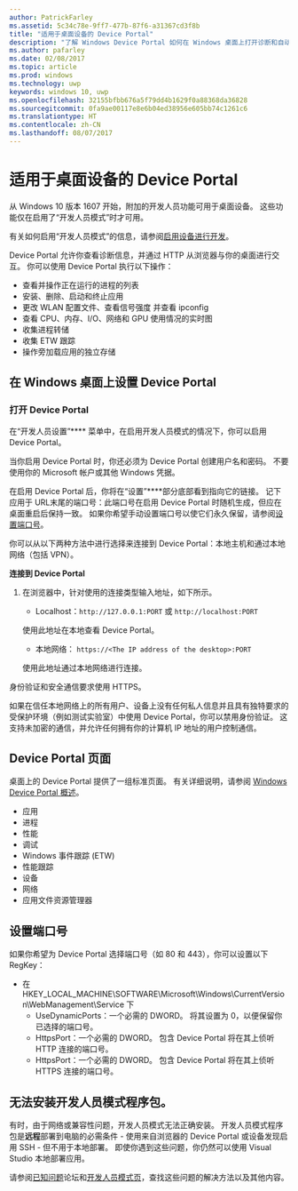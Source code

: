 ```yaml
---
author: PatrickFarley
ms.assetid: 5c34c78e-9ff7-477b-87f6-a31367cd3f8b
title: "适用于桌面设备的 Device Portal"
description: "了解 Windows Device Portal 如何在 Windows 桌面上打开诊断和自动化。"
ms.author: pafarley
ms.date: 02/08/2017
ms.topic: article
ms.prod: windows
ms.technology: uwp
keywords: windows 10, uwp
ms.openlocfilehash: 32155bfbb676a5f79dd4b1629f0a88368da36828
ms.sourcegitcommit: 0fa9ae00117e8e6b04ed38956e605bb74c1261c6
ms.translationtype: HT
ms.contentlocale: zh-CN
ms.lasthandoff: 08/07/2017
---
```

# <a name="device-portal-for-desktop"></a>适用于桌面设备的 Device Portal

从 Windows 10 版本 1607 开始，附加的开发人员功能可用于桌面设备。 这些功能仅在启用了“开发人员模式”时才可用。

有关如何启用“开发人员模式”的信息，请参阅[启用设备进行开发](../get-started/enable-your-device-for-development.md)。

Device Portal 允许你查看诊断信息，并通过 HTTP 从浏览器与你的桌面进行交互。 你可以使用 Device Portal 执行以下操作：
- 查看并操作正在运行的进程的列表
- 安装、删除、启动和终止应用
- 更改 WLAN 配置文件、查看信号强度 并查看 ipconfig
- 查看 CPU、内存、I/O、网络和 GPU 使用情况的实时图
- 收集进程转储
- 收集 ETW 跟踪 
- 操作旁加载应用的独立存储

## <a name="set-up-device-portal-on-windows-desktop"></a>在 Windows 桌面上设置 Device Portal

### <a name="turn-on-device-portal"></a>打开 Device Portal

在“开发人员设置”**** 菜单中，在启用开发人员模式的情况下，你可以启用 Device Portal。  

当你启用 Device Portal 时，你还必须为 Device Portal 创建用户名和密码。 不要使用你的 Microsoft 帐户或其他 Windows 凭据。  

在启用 Device Portal 后，你将在“设置”****部分底部看到指向它的链接。 记下应用于 URL末尾的端口号：此端口号在启用 Device Portal 时随机生成，但应在桌面重启后保持一致。 如果你希望手动设置端口号以使它们永久保留，请参阅[设置端口号](device-portal-desktop.md#setting-port-numbers)。

你可以从以下两种方法中进行选择来连接到 Device Portal：本地主机和通过本地网络（包括 VPN）。

**连接到 Device Portal**

1. 在浏览器中，针对使用的连接类型输入地址，如下所示。

    - Localhost：`http://127.0.0.1:PORT` 或 `http://localhost:PORT`

    使用此地址在本地查看 Device Portal。
    
    - 本地网络： `https://<The IP address of the desktop>:PORT`

    使用此地址通过本地网络进行连接。

身份验证和安全通信要求使用 HTTPS。

如果在信任本地网络上的所有用户、设备上没有任何私人信息并且具有独特要求的受保护环境（例如测试实验室）中使用 Device Portal，你可以禁用身份验证。 这支持未加密的通信，并允许任何拥有你的计算机 IP 地址的用户控制通信。

## <a name="device-portal-pages"></a>Device Portal 页面

桌面上的 Device Portal 提供了一组标准页面。 有关详细说明，请参阅 [Windows Device Portal 概述](device-portal.md)。

- 应用
- 进程
- 性能
- 调试
- Windows 事件跟踪 (ETW)
- 性能跟踪
- 设备
- 网络
- 应用文件资源管理器 

## <a name="setting-port-numbers"></a>设置端口号

如果你希望为 Device Portal 选择端口号（如 80 和 443），你可以设置以下 RegKey：

- 在 HKEY_LOCAL_MACHINE\SOFTWARE\Microsoft\Windows\CurrentVersion\WebManagement\Service 下
    - UseDynamicPorts：一个必需的 DWORD。 将其设置为 0，以便保留你已选择的端口号。
    - HttpsPort：一个必需的 DWORD。 包含 Device Portal 将在其上侦听 HTTP 连接的端口号。  
    - HttpsPort：一个必需的 DWORD。 包含 Device Portal 将在其上侦听 HTTPS 连接的端口号。

## <a name="failure-to-install-developer-mode-package"></a>无法安装开发人员模式程序包。
有时，由于网络或兼容性问题，开发人员模式无法正确安装。 开发人员模式程序包是**远程**部署到电脑的必需条件 - 使用来自浏览器的 Device Portal 或设备发现启用 SSH - 但不用于本地部署。  即使你遇到这些问题，你仍然可以使用 Visual Studio 本地部署应用。 

请参阅[已知问题](https://social.msdn.microsoft.com/Forums/en-US/home?forum=Win10SDKToolsIssues&sort=relevancedesc&brandIgnore=True&searchTerm=%22device+portal%22)论坛和[开发人员模式页](https://docs.microsoft.com/windows/uwp/get-started/enable-your-device-for-development#failure-to-install-developer-mode-package)，查找这些问题的解决方法以及其他内容。 

